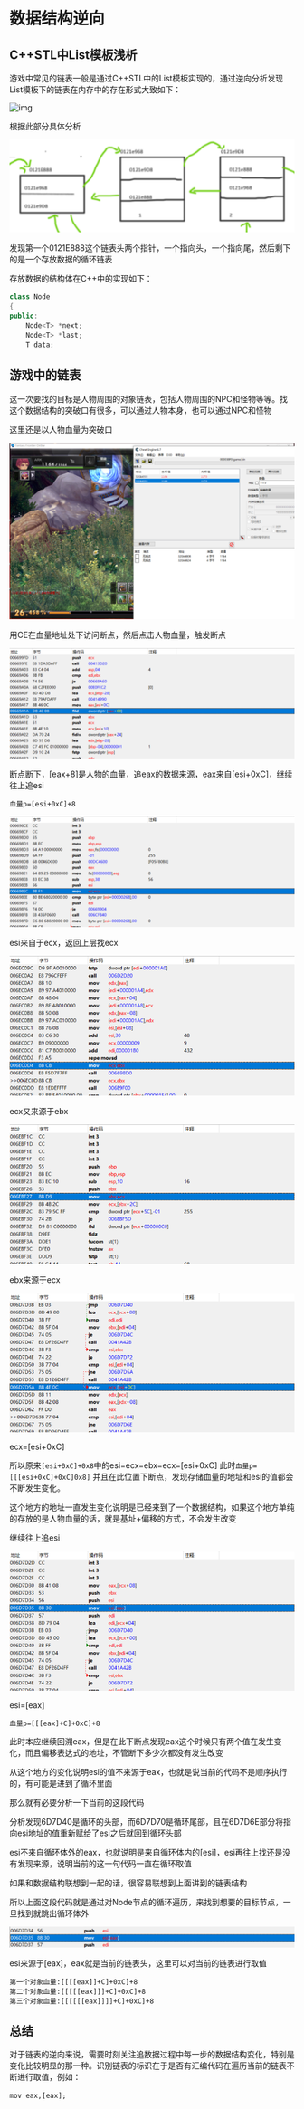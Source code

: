# 数据结构逆向

## C++STL中List模板浅析
游戏中常见的链表一般是通过C++STL中的List模板实现的，通过逆向分析发现List模板下的链表在内存中的存在形式大致如下：

![img](https://img2020.cnblogs.com/blog/1940490/202109/1940490-20210919205434934-1164898513.png)

根据此部分具体分析

![1636012205759](Pictures/1636012205759.png)

发现第一个0121E888这个链表头两个指针，一个指向头，一个指向尾，然后剩下的是一个存放数据的循环链表

存放数据的结构体在C++中的实现如下：

```c++
class Node
{
public:
    Node<T> *next;
    Node<T> *last;
    T data;
```

## 游戏中的链表

这一次要找的目标是人物周围的对象链表，包括人物周围的NPC和怪物等等。找这个数据结构的突破口有很多，可以通过人物本身，也可以通过NPC和怪物

这里还是以人物血量为突破口

![1636088043359](Pictures/1636088043359.png)

用CE在血量地址处下访问断点，然后点击人物血量，触发断点

![1636088123782](Pictures/1636088123782.png)

断点断下，[eax+8]是人物的血量，追eax的数据来源，eax来自[esi+0xC]，继续往上追esi

`血量p=[esi+0xC]+8`

![1636088344564](Pictures/1636088344564.png)

esi来自于ecx，返回上层找ecx

![1636088370889](Pictures/1636088370889.png)

ecx又来源于ebx

![1636088409808](Pictures/1636088409808.png)

ebx来源于ecx

![1636088608948](Pictures/1636088608948.png)

ecx=[esi+0xC]

所以原来`[esi+0xC]+0x8`中的esi=ecx=ebx=ecx=[esi+0xC]
此时`血量p=[[[esi+0xC]+0xC]0x8]`
并且在此位置下断点，发现存储血量的地址和esi的值都会不断发生变化。

这个地方的地址一直发生变化说明是已经来到了一个数据结构，如果这个地方单纯的存放的是人物血量的话，就是基址+偏移的方式，不会发生改变

继续往上追esi

![1636088987314](Pictures/1636088987314.png)

esi=[eax]

`血量p=[[[eax]+C]+0xC]+8`

此时本应继续回溯eax，但是在此下断点发现eax这个时候只有两个值在发生变化，而且偏移表达式的地址，不管断下多少次都没有发生改变

从这个地方的变化说明esi的值不来源于eax，也就是说当前的代码不是顺序执行的，有可能是进到了循环里面

那么就有必要分析一下当前的这段代码

分析发现6D7D40是循环的头部，而6D7D70是循环尾部，且在6D7D6E部分将指向esi地址的值重新赋给了esi之后就回到循环头部

esi不来自循环体外的eax，也就说明是来自循环体内的[esi]，esi再往上找还是没有发现来源，说明当前的这一句代码一直在循环取值

如果和数据结构联想到一起的话，很容易联想到上面讲到的链表结构

所以上面这段代码就是通过对Node节点的循环遍历，来找到想要的目标节点，一旦找到就跳出循环体外

![1636089533320](Pictures/1636089533320.png)

esi来源于[eax]，eax就是当前的链表头，这里可以对当前的链表进行取值

```
第一个对象血量:[[[[eax]]+C]+0xC]+8
第二个对象血量:[[[[[eax]]]+C]+0xC]+8
第三个对象血量:[[[[[[eax]]]]+C]+0xC]+8
```

## 总结

对于链表的逆向来说，需要时刻关注追数据过程中每一步的数据结构变化，特别是变化比较明显的那一种。识别链表的标识在于是否有汇编代码在遍历当前的链表不断进行取值，例如：

`mov eax,[eax];`
